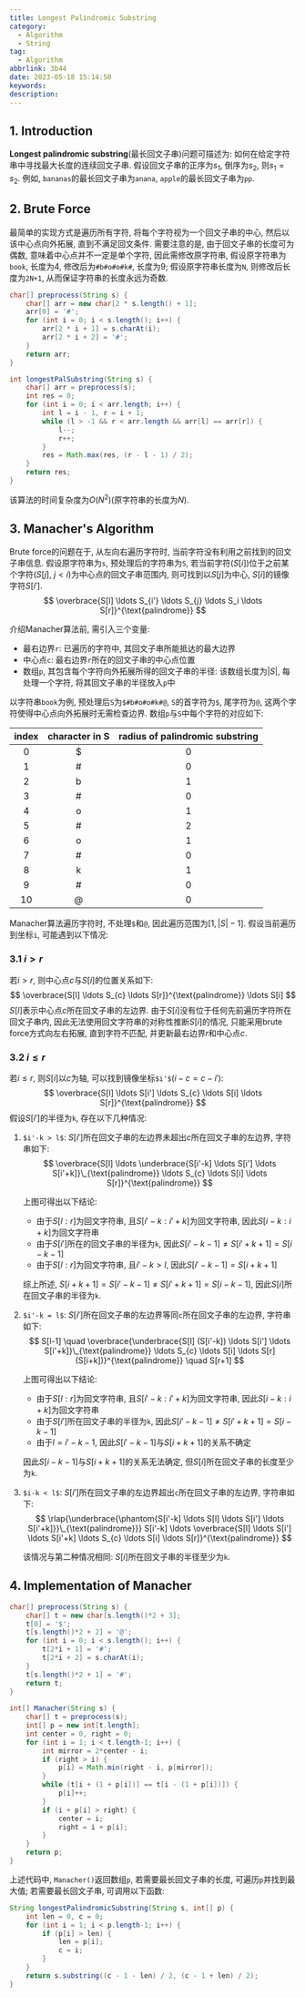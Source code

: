 ```yaml
---
title: Longest Palindromic Substring
category:
  - Algorithm
  - String
tag:
  - Algorithm
abbrlink: 3b44
date: 2023-05-18 15:14:50
keywords:
description:
---
```


## 1. Introduction
**Longest palindromic substring**(最长回文子串)问题可描述为: 如何在给定字符串中寻找最大长度的连续回文子串. 假设回文子串的正序为$s_1$, 倒序为$s_2$, 则$s_1 = s_2$. 例如, `bananas`的最长回文子串为`anana`, `apple`的最长回文子串为`pp`.


## 2. Brute Force
最简单的实现方式是遍历所有字符, 将每个字符视为一个回文子串的中心, 然后以该中心点向外拓展, 直到不满足回文条件. 需要注意的是, 由于回文子串的长度可为偶数, 意味着中心点并不一定是单个字符, 因此需修改原字符串, 假设原字符串为`book`, 长度为4, 修改后为`#b#o#o#k#`, 长度为9; 假设原字符串长度为`N`, 则修改后长度为`2N+1`, 从而保证字符串的长度永远为奇数.
```java
char[] preprocess(String s) {
    char[] arr = new char[2 * s.length() + 1];
    arr[0] = '#';
    for (int i = 0; i < s.length(); i++) {
        arr[2 * i + 1] = s.charAt(i);
        arr[2 * i + 2] = '#';
    }
    return arr;
}

int longestPalSubstring(String s) {
    char[] arr = preprocess(s);
    int res = 0;
    for (int i = 0; i < arr.length; i++) {
        int l = i - 1, r = i + 1;
        while (l > -1 && r < arr.length && arr[l] == arr[r]) {
            l--;
            r++;
        }
        res = Math.max(res, (r - l - 1) / 2);
    }
    return res;
}
```
该算法的时间复杂度为$O(N^2)$(原字符串的长度为$N$).


## 3. Manacher's Algorithm
Brute force的问题在于, 从左向右遍历字符时, 当前字符没有利用之前找到的回文子串信息. 假设原字符串为`s`, 预处理后的字符串为`S`, 若当前字符($S[i]$)位于之前某个字符($S[j]$, $j < i$)为中心点的回文子串范围内, 则可找到以$S[j]$为中心, $S[i]$的镜像字符$S[i']$.
$$ 
\overbrace{S[l] \ldots S_{i'} \ldots S_{j} \ldots S_i \ldots S[r]}^{\text{palindrome}}
$$

介绍Manacher算法前, 需引入三个变量:
* 最右边界`r`: 已遍历的字符中, 其回文子串所能抵达的最大边界
* 中心点`c`: 最右边界`r`所在的回文子串的中心点位置
* 数组`p`, 其包含每个字符向外拓展所得的回文子串的半径: 该数组长度为$|S|$, 每处理一个字符, 将其回文子串的半径放入`p`中

以字符串`book`为例, 预处理后`S`为`$#b#o#o#k#@`, `S`的首字符为`$`, 尾字符为`@`, 这两个字符使得中心点向外拓展时无需检查边界. 数组`p`与`S`中每个字符的对应如下:

| index | character in S | radius of palindromic substring |
|:---:|:---:|:---:|
| 0 | $ | 0 |
| 1 | # | 0 |
| 2 | b | 1 |
| 3 | # | 0 |
| 4 | o | 1 |
| 5 | # | 2 |
| 6 | o | 1 |
| 7 | # | 0 |
| 8 | k | 1 |
| 9 | # | 0 |
| 10 | @ | 0 |

Manacher算法遍历字符时, 不处理`$`和`@`, 因此遍历范围为$[1,|S|-1]$. 假设当前遍历到坐标`i`, 可能遇到以下情况:

### 3.1 $i > r$
若$i > r$, 则中心点$c$与$S[i]$的位置关系如下:
$$
\overbrace{S[l] \ldots S_{c} \ldots S[r]}^{\text{palindrome}} \ldots S[i]
$$
$S[l]$表示中心点$c$所在回文子串的左边界. 由于$S[i]$没有位于任何先前遍历字符所在回文子串内, 因此无法使用回文字符串的对称性推断$S[i]$的情况, 只能采用brute force方式向左右拓展, 直到字符不匹配, 并更新最右边界$r$和中心点$c$.


### 3.2 $i \le r$
若$i \le r$, 则$S[i]$以$c$为轴, 可以找到镜像坐标`$i'$`($i - c = c - i'$):
$$
\overbrace{S[l] \ldots S[i'] \ldots S_{c} \ldots S[i] \ldots S[r]}^{\text{palindrome}}
$$
假设$S[i']$的半径为`k`, 存在以下几种情况:
1. `$i'-k > l$`: $S[i']$所在回文子串的左边界未超出$c$所在回文子串的左边界, 字符串如下:
    $$
    \overbrace{S[l] \ldots \underbrace{S[i'-k] \ldots S[i'] \ldots S[i'+k]}\_{\text{palindrome}} \ldots S_{c} \ldots S[i] \ldots S[r]}^{\text{palindrome}}
    $$

    上图可得出以下结论:
    * 由于$S[l:r]$为回文字符串, 且$S[i'-k:i'+k]$为回文字符串, 因此$S[i-k:i+k]$为回文字符串
    * 由于$S[i']$所在的回文子串的半径为`k`, 因此$S[i'-k-1] \ne S[i'+k+1] = S[i-k-1]$
    * 由于$S[l:r]$为回文字符串, 且$i'-k > l$, 因此$S[i'-k-1] = S[i+k+1]$

    综上所述, $S[i+k+1] = S[i'-k-1] \ne S[i'+k+1] = S[i-k-1]$, 因此$S[i]$所在回文子串的半径为`k`.

2. `$i'-k = l$`: $S[i']$所在回文子串的左边界等同`c`所在回文子串的左边界, 字符串如下:
    $$
    S[l-1] \quad \overbrace{\underbrace{S[l] (S[i'-k]) \ldots S[i'] \ldots S[i'+k]}\_{\text{palindrome}} \ldots S_{c} \ldots S[i] \ldots S[r] (S[i+k])}^{\text{palindrome}} \quad S[r+1]
    $$

    上图可得出以下结论:
    * 由于$S[l:r]$为回文字符串, 且$S[i'-k:i'+k]$为回文字符串, 因此$S[i-k:i+k]$为回文字符串
    * 由于$S[i']$所在回文子串的半径为`k`, 因此$S[i'-k-1] \ne S[i'+k+1] = S[i-k-1]$
    * 由于$l = i'-k-1$, 因此$S[i'-k-1]$与$S[i+k+1]$的关系不确定

    因此$S[i-k-1]$与$S[i+k+1]$的关系无法确定, 但$S[i]$所在回文子串的长度至少为`k`.
3. `$i-k < l$`: $S[i']$所在回文子串的左边界超出`c`所在回文子串的左边界, 字符串如下:
    $$
    \rlap{\underbrace{\phantom{S[i'-k] \ldots S[l] \ldots S[i'] \ldots S[i'+k]}}\_{\text{palindrome}}}
    S[i'-k] \ldots \overbrace{S[l] \ldots S[i'] \ldots S[i'+k] \ldots S_{c} \ldots S[i] \ldots S[r]}^{\text{palindrome}}
    $$
    
    该情况与第二种情况相同: $S[i]$所在回文子串的半径至少为`k`.


## 4. Implementation of Manacher
```java
char[] preprocess(String s) {
    char[] t = new char[s.length()*2 + 3];
    t[0] = '$';
    t[s.length()*2 + 2] = '@';
    for (int i = 0; i < s.length(); i++) {
        t[2*i + 1] = '#';
        t[2*i + 2] = s.charAt(i);
    }
    t[s.length()*2 + 1] = '#';
    return t;
}
    
int[] Manacher(String s) {
    char[] t = preprocess(s);
    int[] p = new int[t.length];
    int center = 0, right = 0;
    for (int i = 1; i < t.length-1; i++) {
        int mirror = 2*center - i;
        if (right > i) {
            p[i] = Math.min(right - i, p[mirror]);
        }
        while (t[i + (1 + p[i])] == t[i - (1 + p[i])]) {
            p[i]++;
        }
        if (i + p[i] > right) {
            center = i;
            right = i + p[i];
        }
    }
    return p;
}
```
上述代码中, `Manacher()`返回数组`p`, 若需要最长回文子串的长度, 可遍历`p`并找到最大值; 若需要最长回文子串, 可调用以下函数:
```java
String longestPalindromicSubstring(String s, int[] p) {
    int len = 0, c = 0;
    for (int i = 1; i < p.length-1; i++) {
        if (p[i] > len) {
            len = p[i];
            c = i;
        }
    }
    return s.substring((c - 1 - len) / 2, (c - 1 + len) / 2);
}
```
